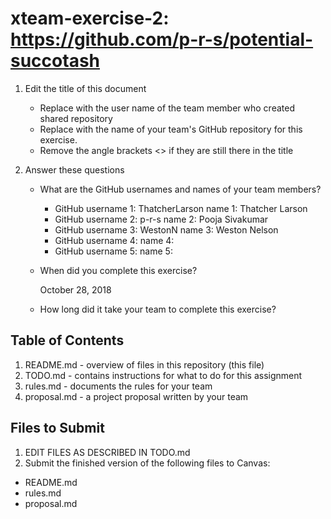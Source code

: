 # xteam-exercise-2: https://github.com/p-r-s/potential-succotash

1. Edit the title of this document
   * Replace <UserName> with the user name of the team member who created shared repository
   * Replace <GitHubRepositoryName> with the name of your team's GitHub repository for this exercise.
   * Remove the angle brackets <> if they are still there in the title

2. Answer these questions
   * What are the GitHub usernames and names of your team members?
       * GitHub username 1: ThatcherLarson      name 1: Thatcher Larson
       * GitHub username 2: p-r-s      name 2: Pooja Sivakumar
       * GitHub username 3: WestonN      name 3: Weston Nelson
       * GitHub username 4:       name 4:
       * GitHub username 5:       name 5:
   * When did you complete this exercise? 
     
     October 28, 2018
   * How long did it take your team to complete this exercise? 

## Table of Contents

1. README.md - overview of files in this repository (this file)
2. TODO.md - contains instructions for what to do for this assignment
3. rules.md - documents the rules for your team
4. proposal.md - a project proposal written by your team

## Files to Submit

1. EDIT FILES AS DESCRIBED IN TODO.md
2. Submit the finished version of the following files to Canvas:

* README.md
* rules.md
* proposal.md
